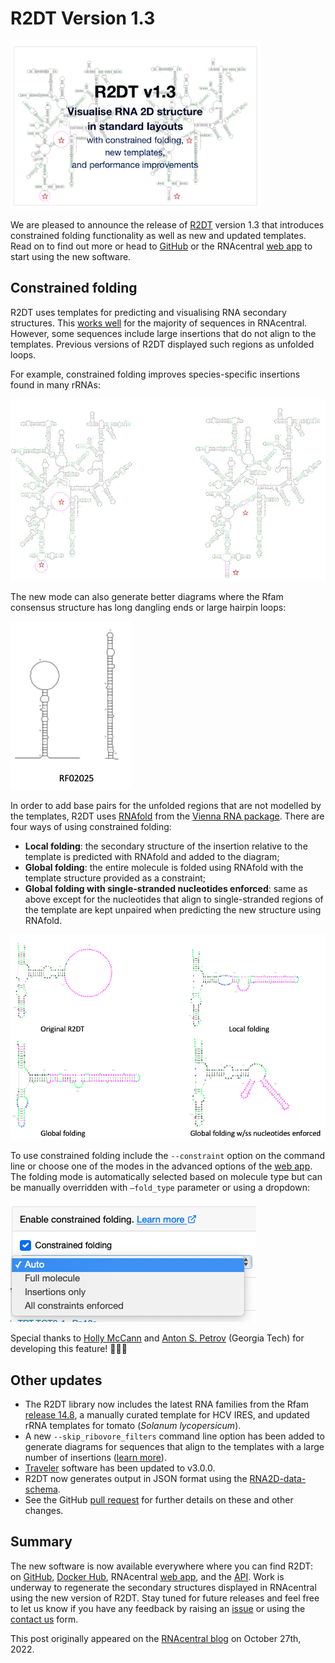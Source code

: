 # R2DT Version 1.3

![Release 1.3 cover image](../images/release-1.3/cover-image.png)

We are pleased to announce the release of [R2DT](http://rnacentral.org/r2dt) version 1.3 that introduces constrained folding functionality as well as new and updated templates. Read on to find out more or head to [GitHub](https://github.com/RNAcentral/R2DT) or the RNAcentral [web app](http://rnacentral.org/r2dt) to start using the new software.

## Constrained folding

R2DT uses templates for predicting and visualising RNA secondary structures. This [works well](https://www.nature.com/articles/s41467-021-23555-5) for the majority of sequences in RNAcentral. However, some sequences include large insertions that do not align to the templates. Previous versions of R2DT displayed such regions as unfolded loops.

For example, constrained folding improves species-specific insertions found in many rRNAs:

![rRNA with constrained folding](../images/release-1.3/constrained-folding-before-after.png)

The new mode can also generate better diagrams where the Rfam consensus structure has long dangling ends or large hairpin loops:

![microRNA with dangling ends](../images/release-1.3/constrained-folding-microrna.png)

In order to add base pairs for the unfolded regions that are not modelled by the templates, R2DT uses [RNAfold](http://rna.tbi.univie.ac.at/cgi-bin/RNAWebSuite/RNAfold.cgi) from the [Vienna RNA package](https://www.tbi.univie.ac.at/RNA/). There are four ways of using constrained folding:

- **Local folding**: the secondary structure of the insertion relative to the template is predicted with RNAfold and added to the diagram;
- **Global folding**: the entire molecule is folded using RNAfold with the template structure provided as a constraint;
- **Global folding with single-stranded nucleotides enforced**: same as above except for the nucleotides that align to single-stranded regions of the template are kept unpaired when predicting the new structure using RNAfold.

![constrained folding modes](../images/release-1.3/constrained-folding-modes.png)

To use constrained folding include the `--constraint` option on the command line or choose one of the modes in the advanced options of the [web app](http://rnacentral.org/r2dt). The folding mode is automatically selected based on molecule type but can be manually overridden with `–fold_type` parameter or using a dropdown:

![constrained folding dropdown](../images/release-1.3/constrained-folding-dropdown.png)

Special thanks to [Holly McCann](https://www.linkedin.com/in/holly-mccann-01963b169/) and [Anton S. Petrov](https://cool.gatech.edu/people/petrov-anton) (Georgia Tech) for developing this feature! 👏👏👏

## Other updates

- The R2DT library now includes the latest RNA families from the Rfam [release 14.8](https://xfam.wordpress.com/2022/05/30/rfam-release-14-8/), a manually curated template for HCV IRES, and updated rRNA templates for tomato (*Solanum lycopersicum*).
- A new `--skip_ribovore_filters` command line option has been added to generate diagrams for sequences that align to the templates with a large number of insertions ([learn more](https://github.com/RNAcentral/R2DT/issues/75)).
- [Traveler](https://www.ncbi.nlm.nih.gov/pmc/articles/PMC5688744/) software has been updated to v3.0.0.
- R2DT now generates output in JSON format using the [RNA2D-data-schema](https://github.com/LDWLab/RNA2D-data-schema).
- See the GitHub [pull request](https://github.com/RNAcentral/R2DT/pull/71) for further details on these and other changes.

## Summary

The new software is now available everywhere where you can find R2DT: on [GitHub](https://github.com/rnacentral/r2dt), [Docker Hub](https://hub.docker.com/r/rnacentral/r2dt), RNAcentral [web app](http://rnacentral.org/r2dt), and the [API](https://www.ebi.ac.uk/Tools/common/tools/help/index.html?tool=r2dt). Work is underway to regenerate the secondary structures displayed in RNAcentral using the new version of R2DT. Stay tuned for future releases and feel free to let us know if you have any feedback by raising an [issue](https://github.com/RNAcentral/R2DT/issues) or using the [contact us](https://rnacentral.org/contact) form.

This post originally appeared on the [RNAcentral blog](https://blog.rnacentral.org/2022/10/r2dt-version-13.html) on October 27th, 2022.
